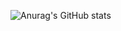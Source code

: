 ![Anurag's GitHub stats](https://github-readme-stats.vercel.app/api?username=tomeee11&show_icons=true&theme=radical)
